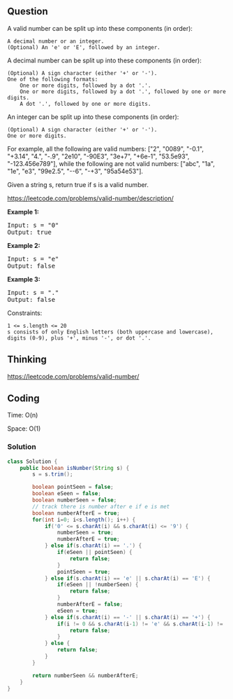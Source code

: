 ## Question
A valid number can be split up into these components (in order):

    A decimal number or an integer.
    (Optional) An 'e' or 'E', followed by an integer.

A decimal number can be split up into these components (in order):

    (Optional) A sign character (either '+' or '-').
    One of the following formats:
        One or more digits, followed by a dot '.'.
        One or more digits, followed by a dot '.', followed by one or more digits.
        A dot '.', followed by one or more digits.

An integer can be split up into these components (in order):

    (Optional) A sign character (either '+' or '-').
    One or more digits.

For example, all the following are valid numbers: ["2", "0089", "-0.1", "+3.14", "4.", "-.9", "2e10", "-90E3", "3e+7", "+6e-1", "53.5e93", "-123.456e789"], while the following are not valid numbers: ["abc", "1a", "1e", "e3", "99e2.5", "--6", "-+3", "95a54e53"].

Given a string s, return true if s is a valid number.

https://leetcode.com/problems/valid-number/description/

**Example 1:**
<pre>
Input: s = "0"
Output: true
</pre>

**Example 2:**
<pre>
Input: s = "e"
Output: false
</pre>

**Example 3:**
<pre>
Input: s = "."
Output: false
</pre>

Constraints:

    1 <= s.length <= 20
    s consists of only English letters (both uppercase and lowercase), digits (0-9), plus '+', minus '-', or dot '.'.

## Thinking
https://leetcode.com/problems/valid-number/

## Coding
Time: O(n)

Space: O(1)

### Solution
```java
class Solution {
    public boolean isNumber(String s) {
        s = s.trim();

        boolean pointSeen = false;
        boolean eSeen = false;
        boolean numberSeen = false;
        // track there is number after e if e is met
        boolean numberAfterE = true;
        for(int i=0; i<s.length(); i++) {
            if('0' <= s.charAt(i) && s.charAt(i) <= '9') {
                numberSeen = true;
                numberAfterE = true;
            } else if(s.charAt(i) == '.') {
                if(eSeen || pointSeen) {
                    return false;
                }
                pointSeen = true;
            } else if(s.charAt(i) == 'e' || s.charAt(i) == 'E') {
                if(eSeen || !numberSeen) {
                    return false;
                }
                numberAfterE = false;
                eSeen = true;
            } else if(s.charAt(i) == '-' || s.charAt(i) == '+') {
                if(i != 0 && s.charAt(i-1) != 'e' && s.charAt(i-1) != 'E') {
                    return false;
                }
            } else {
                return false;
            }
        }

        return numberSeen && numberAfterE;
    }
}
```